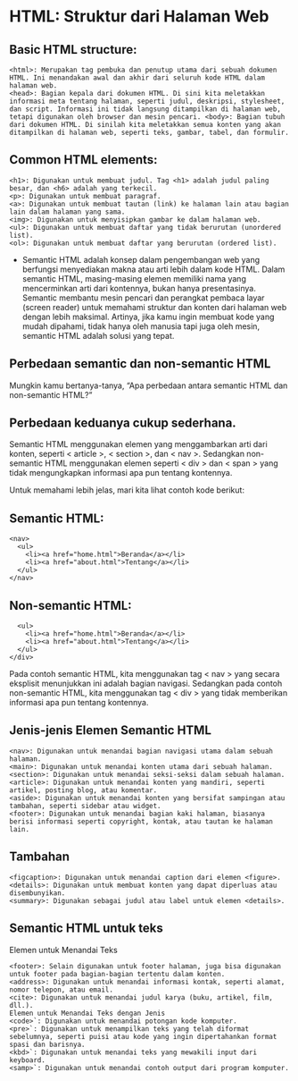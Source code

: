 # HTML: Struktur dari Halaman Web

## Basic HTML structure: 
``` 
<html>: Merupakan tag pembuka dan penutup utama dari sebuah dokumen HTML. Ini menandakan awal dan akhir dari seluruh kode HTML dalam halaman web. 
<head>: Bagian kepala dari dokumen HTML. Di sini kita meletakkan informasi meta tentang halaman, seperti judul, deskripsi, stylesheet, dan script. Informasi ini tidak langsung ditampilkan di halaman web, tetapi digunakan oleh browser dan mesin pencari. <body>: Bagian tubuh dari dokumen HTML. Di sinilah kita meletakkan semua konten yang akan ditampilkan di halaman web, seperti teks, gambar, tabel, dan formulir.
```
## Common HTML elements: 
```
<h1>: Digunakan untuk membuat judul. Tag <h1> adalah judul paling besar, dan <h6> adalah yang terkecil. 
<p>: Digunakan untuk membuat paragraf.
<a>: Digunakan untuk membuat tautan (link) ke halaman lain atau bagian lain dalam halaman yang sama.
<img>: Digunakan untuk menyisipkan gambar ke dalam halaman web.
<ul>: Digunakan untuk membuat daftar yang tidak berurutan (unordered list).
<ol>: Digunakan untuk membuat daftar yang berurutan (ordered list).
```

- Semantic HTML adalah konsep dalam pengembangan web yang berfungsi menyediakan makna atau arti lebih dalam kode HTML. Dalam semantic HTML, masing-masing elemen memiliki nama yang mencerminkan arti dari kontennya, bukan hanya presentasinya. Semantic membantu mesin pencari dan perangkat pembaca layar (screen reader) untuk memahami struktur dan konten dari halaman web dengan lebih maksimal.
Artinya,  jika kamu ingin membuat kode yang mudah dipahami, tidak hanya oleh manusia tapi juga oleh mesin, semantic HTML adalah solusi yang tepat.

## Perbedaan semantic dan non-semantic HTML
Mungkin kamu bertanya-tanya, “Apa perbedaan antara semantic HTML dan non-semantic HTML?”

## Perbedaan keduanya cukup sederhana.
Semantic HTML menggunakan elemen yang menggambarkan arti dari konten, seperti < article >, < section >, dan < nav >. Sedangkan non-semantic HTML menggunakan elemen seperti < div > dan < span > yang tidak mengungkapkan informasi apa pun tentang kontennya.

Untuk memahami lebih jelas, mari kita lihat contoh kode berikut:

## Semantic HTML:
```
<nav>
  <ul>
    <li><a href="home.html">Beranda</a></li>
    <li><a href="about.html">Tentang</a></li>
  </ul>
</nav>
```
## Non-semantic HTML:
```
  <ul>
    <li><a href="home.html">Beranda</a></li>
    <li><a href="about.html">Tentang</a></li>
  </ul>
</div>
```
Pada contoh semantic HTML, kita menggunakan tag < nav > yang secara eksplisit menunjukkan ini adalah bagian navigasi. Sedangkan pada contoh non-semantic HTML, kita menggunakan tag < div > yang tidak memberikan informasi apa pun tentang kontennya.

## Jenis-jenis Elemen Semantic HTML
``` <header>: Digunakan untuk menandai bagian kepala atau header dari sebuah halaman atau seksi. Biasanya berisi judul, logo, navigasi utama.
<nav>: Digunakan untuk menandai bagian navigasi utama dalam sebuah halaman.
<main>: Digunakan untuk menandai konten utama dari sebuah halaman.
<section>: Digunakan untuk menandai seksi-seksi dalam sebuah halaman.
<article>: Digunakan untuk menandai konten yang mandiri, seperti artikel, posting blog, atau komentar.
<aside>: Digunakan untuk menandai konten yang bersifat sampingan atau tambahan, seperti sidebar atau widget.
<footer>: Digunakan untuk menandai bagian kaki halaman, biasanya berisi informasi seperti copyright, kontak, atau tautan ke halaman lain.
```
## Tambahan
``` <figure>: Digunakan untuk menandai konten media (gambar, diagram) yang mungkin disertai dengan caption.
<figcaption>: Digunakan untuk menandai caption dari elemen <figure>.
<details>: Digunakan untuk membuat konten yang dapat diperluas atau disembunyikan.
<summary>: Digunakan sebagai judul atau label untuk elemen <details>.
```
## Semantic HTML untuk teks
Elemen untuk Menandai Teks 
``` <header>: Selain digunakan untuk header halaman, juga bisa digunakan untuk header pada bagian-bagian tertentu dalam konten.
<footer>: Selain digunakan untuk footer halaman, juga bisa digunakan untuk footer pada bagian-bagian tertentu dalam konten.
<address>: Digunakan untuk menandai informasi kontak, seperti alamat, nomor telepon, atau email.
<cite>: Digunakan untuk menandai judul karya (buku, artikel, film, dll.).
Elemen untuk Menandai Teks dengan Jenis
<code>`: Digunakan untuk menandai potongan kode komputer.
<pre>`: Digunakan untuk menampilkan teks yang telah diformat sebelumnya, seperti puisi atau kode yang ingin dipertahankan format spasi dan barisnya.
<kbd>`: Digunakan untuk menandai teks yang mewakili input dari keyboard.
<samp>`: Digunakan untuk menandai contoh output dari program komputer.
```